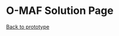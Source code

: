 # O-MAF Solution Page
[Back to prototype](https://github.com/gowebUSA/MSSA-Project/tree/master/TSQL/Project-Step-7/prototype#table-of-contents)
